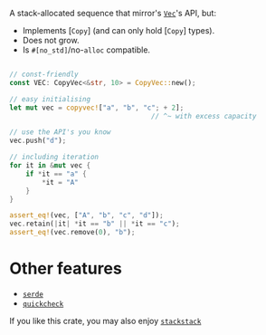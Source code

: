 <!-- cargo-rdme start -->

A stack-allocated sequence that mirror's [`Vec`](https://doc.rust-lang.org/std/vec/struct.Vec.html)'s API,
but:
- Implements [`Copy`] (and can only hold [`Copy`] types).
- Does not grow.
- Is `#[no_std]`/no-`alloc` compatible.

```rust

// const-friendly
const VEC: CopyVec<&str, 10> = CopyVec::new();

// easy initialising
let mut vec = copyvec!["a", "b", "c"; + 2];
                                   // ^~ with excess capacity

// use the API's you know
vec.push("d");

// including iteration
for it in &mut vec {
    if *it == "a" {
        *it = "A"
    }
}

assert_eq!(vec, ["A", "b", "c", "d"]);
vec.retain(|it| *it == "b" || *it == "c");
assert_eq!(vec.remove(0), "b");
```

# Other features
- [`serde`](https://docs.rs/serde/)
- [`quickcheck`](https://docs.rs/quickcheck/)


If you like this crate, you may also enjoy [`stackstack`](https://docs.rs/stackstack)

<!-- cargo-rdme end -->
